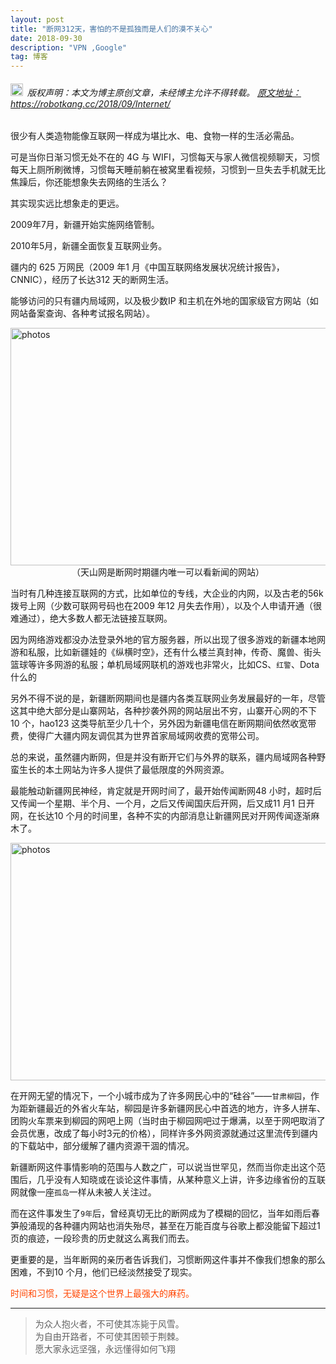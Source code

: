 ```yaml
---
layout: post
title: "断网312天，害怕的不是孤独而是人们的漠不关心"
date: 2018-09-30 
description: "VPN ,Google"
tag: 博客
---   
```



<h6><img src="https://robotkang-1257995526.cos.ap-chengdu.myqcloud.com/icon/copyright.png" alt="copyright" style="display:inline;margin-bottom: -5px;" width="20" height="20"> 版权声明：本文为博主原创文章，未经博主允许不得转载。
<a target="_blank" href="https://robotkang.cc/2018/09/Internet/">原文地址：https://robotkang.cc/2018/09/Internet/ </a>
</h6>
很少有人类造物能像互联网一样成为堪比水、电、食物一样的生活必需品。            

可是当你日渐习惯无处不在的 4G 与 WIFI，习惯每天与家人微信视频聊天，习惯每天上厕所刷微博，习惯每天睡前躺在被窝里看视频，习惯到一旦失去手机就无比焦躁后，你还能想象失去网络的生活么？          

其实现实远比想象走的更远。           

2009年7月，新疆开始实施网络管制。        

2010年5月，新疆全面恢复互联网业务。         

疆内的 625 万网民（2009 年1 月《中国互联网络发展状况统计报告》，CNNIC），经历了长达312 天的断网生活。           

能够访问的只有疆内局域网，以及极少数IP 和主机在外地的国家级官方网站（如网站备案查询、各种考试报名网站）。          


<img src="https://upload-images.jianshu.io/upload_images/3528919-9a83404772073c28?imageMogr2/auto-orient/strip%7CimageView2/2/w/720" width="630" height="380" alt="photos"/>
<center>（天山网是断网时期疆内唯一可以看新闻的网站）</center>          

当时有几种连接互联网的方式，比如单位的专线，大企业的内网，以及古老的56k 拨号上网（少数可联网号码也在2009 年12 月失去作用），以及个人申请开通（很难通过），绝大多数人都无法链接互联网。            

因为网络游戏都没办法登录外地的官方服务器，所以出现了很多游戏的新疆本地网游和私服，比如新疆娃的《纵横时空》，还有什么楼兰真封神，传奇、魔兽、街头篮球等许多网游的私服；单机局域网联机的游戏也非常火，比如CS、`红警`、Dota 什么的         

另外不得不说的是，新疆断网期间也是疆内各类互联网业务发展最好的一年，尽管这其中绝大部分是山寨网站，各种抄袭外网的网站层出不穷，山寨开心网的不下10 个，hao123 这类导航至少几十个，另外因为新疆电信在断网期间依然收宽带费，使得广大疆内网友调侃其为世界首家局域网收费的宽带公司。          

总的来说，虽然疆内断网，但是并没有断开它们与外界的联系，疆内局域网各种野蛮生长的本土网站为许多人提供了最低限度的外网资源。             

最能触动新疆网民神经，肯定就是开网时间了，最开始传闻断网48 小时，超时后又传闻一个星期、半个月、一个月，之后又传闻国庆后开网，后又成11 月1 日开网，在长达10 个月的时间里，各种‌‌不实的内部消息让新疆网民对开网传闻逐渐麻木了。            

<img src="https://upload-images.jianshu.io/upload_images/3528919-37528a73cff8b66c?imageMogr2/auto-orient/strip%7CimageView2/2/w/1000" width="630" height="380" alt="photos"/>

在开网无望的情况下，一个小城市成为了许多网民心中的‌‌“硅谷‌‌”——`甘肃柳园`，作为距新疆最近的外省火车站，柳园是许多新疆网民心中首选的地方，许多人拼车、团购火车票来到柳园的网吧上网（当时由于柳园网吧过于爆满，以至于网吧取消了会员优惠，改成了每小时3元的价格），同样许多外网资源就通过这里流传到疆内的下载站中，部分缓解了疆内资源干涸的情况。         



新疆断网这件事情影响的范围与人数之广，可以说当世罕见，然而当你走出这个范围后，几乎没有人知晓或在谈论这件事情，从某种意义上讲，许多边缘省份的互联网就像一座`孤岛`一样从未被人关注过。           

而在这件事发生了`9年`后，曾经真切无比的断网成为了模糊的回忆，当年如雨后春笋般涌现的各种疆内网站也消失殆尽，甚至在万能百度与谷歌上都没能留下超过1 页的痕迹，一段珍贵的历史就这么离我们而去。          

更重要的是，当年断网的亲历者告诉我们，习惯断网这件事并不像我们想象的那么困难，不到10 个月，他们已经淡然接受了现实。             

<p style="color:#FF4500">时间和习惯，无疑是这个世界上最强大的麻药。</p>         




           
----------
>  为众人抱火者，不可使其冻毙于风雪。           
为自由开路者，不可使其困顿于荆棘。           
愿大家永远坚强，永远懂得如何飞翔



